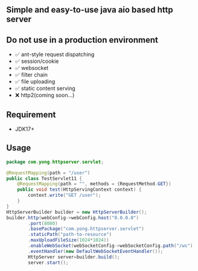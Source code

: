 ## Simple and easy-to-use java aio based http server

## Do not use in a production environment

- ✅ ant-style request dispatching
- ✅ session/cookie
- ✅ websocket
- ✅ filter chain
- ✅ file uploading
- ✅ static content serving
- ❌ http2(coming soon...)

## Requirement

- JDK17+

## Usage

```java
package com.yong.httpserver.servlet;

@RequestMapping(path = "/user")
public class TestServlet11 {
    @RequestMapping(path = "", methods = {RequestMethod.GET})
    public void test(HttpServingContext context) {
        context.write("GET /user");
    }
}
HttpServerBuilder builder = new HttpServerBuilder();
builder.http(webConfig->webConfig.host("0.0.0.0")
        .port(8080)
        .basePackage("com.yong.httpserver.servlet")
        .staticPath("path-to-resource")
        .maxUploadFileSize(1024*1024))
        .enableWebSocket(webSocketConfig->webSocketConfig.path("/ws")
        .eventHandler(new DefaultWebSocketEventHandler());
        HttpServer server=builder.build();
        server.start();
```

